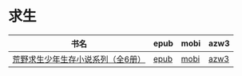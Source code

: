 # 求生

| 书名 | epub | mobi | azw3 |
| --- | --- | --- | --- |
| [荒野求生少年生存小说系列（全6册）](http://ct.dalanmei.com/f/31084289-571787304-6f346c) | [epub](http://ct.dalanmei.com/f/31084289-571787304-6f346c) | [mobi](http://ct.dalanmei.com/f/31084289-571453737-fd9121) | [azw3](http://ct.dalanmei.com/f/31084289-571887203-73af12) |
